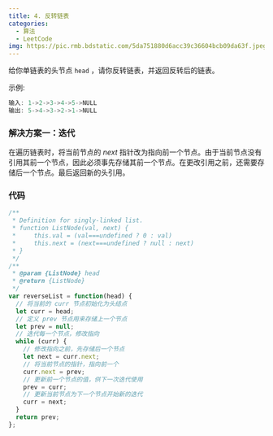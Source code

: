 ```yaml
---
title: 4. 反转链表
categories:
  - 算法
  - LeetCode
img: https://pic.rmb.bdstatic.com/5da751880d6acc39c36604bcb09da63f.jpeg
---
```


给你单链表的头节点 `head` ，请你反转链表，并返回反转后的链表。

示例:

```js
输入: 1->2->3->4->5->NULL
输出: 5->4->3->2->1->NULL
```

### 解决方案一：迭代

在遍历链表时，将当前节点的 $next$ 指针改为指向前一个节点。由于当前节点没有引用其前一个节点，因此必须事先存储其前一个节点。在更改引用之前，还需要存储后一个节点。最后返回新的头引用。

### 代码

```js
/**
 * Definition for singly-linked list.
 * function ListNode(val, next) {
 *     this.val = (val===undefined ? 0 : val)
 *     this.next = (next===undefined ? null : next)
 * }
 */
/**
 * @param {ListNode} head
 * @return {ListNode}
 */
var reverseList = function(head) {
  // 将当前的 curr 节点初始化为头结点
  let curr = head;
  // 定义 prev 节点用来存储上一个节点
  let prev = null;
  // 迭代每一个节点，修改指向
  while (curr) {
    // 修改指向之前，先存储后一个节点
    let next = curr.next;
    // 将当前节点的指针，指向前一个
    curr.next = prev;
    // 更新前一个节点的值，供下一次迭代使用
    prev = curr;
    // 更新当前节点为下一个节点开始新的迭代
    curr = next;
  }
  return prev;
};
```
